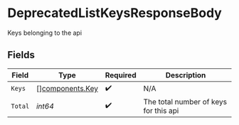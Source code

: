 # DeprecatedListKeysResponseBody

Keys belonging to the api


## Fields

| Field                                              | Type                                               | Required                                           | Description                                        |
| -------------------------------------------------- | -------------------------------------------------- | -------------------------------------------------- | -------------------------------------------------- |
| `Keys`                                             | [][components.Key](../../models/components/key.md) | :heavy_check_mark:                                 | N/A                                                |
| `Total`                                            | *int64*                                            | :heavy_check_mark:                                 | The total number of keys for this api              |